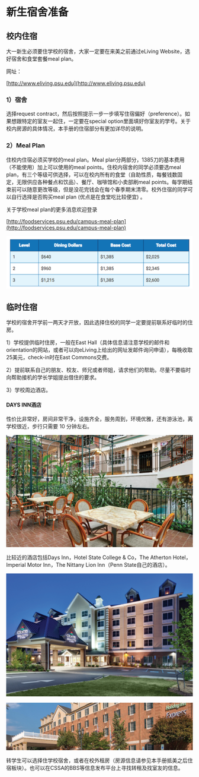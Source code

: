 # 新生宿舍准备

## 校内住宿

大一新生必须要住学校的宿舍，大家一定要在来美之前通过eLiving Website，选好宿舍和食堂套餐meal plan。

网址：

[http://www.eliving.psu.edu](http://www.eliving.psu.edu)

### 1）宿舍

选择request contract，然后按照提示一步一步填写住宿偏好（preference）。如果想跟特定的室友一起住，一定要在special option里面填好你室友的学号。关于校内房源的具体情况，本手册的住宿部分有更加详尽的说明。

### 2）Meal Plan

住校内住宿必须买学校的meal plan。Meal plan分两部分，1385刀的基本费用（不能使用）加上可以使用的meal points。住校内宿舍的同学必须要选meal plan，有三个等级可供选择，可以在校内所有的食堂（自助性质，每餐钱数固定，无限供应各种餐点和饮品）、餐厅、咖啡馆和小卖部刷meal points。每学期结束前可以随意更改等级，但是没花完钱会在每个春季期末清零。校外住宿的同学可以自行选择是否购买meal plan  \(优点是在食堂吃比较便宜\) 。

关于学校meal plan的更多消息欢迎登录

 [http://foodservices.psu.edu/campus-meal-plan](http://foodservices.psu.edu/campus-meal-plan)

![](../.gitbook/assets/image%20%2886%29.png)

## 临时住宿

学校的宿舍开学前一两天才开放，因此选择住校的同学一定要提前联系好临时的住房。

1）学校提供临时住房，一般在East Hall（具体信息请注意学校的邮件和orientation的网站，或者可以向eLiving上给出的网址发邮件询问申请），每晚收取25美元，check-in时在East Commons交费。

2）提前联系自己的朋友、校友、师兄或者师姐，请求他们的帮助。尽量不要临时向帮助接机的学长学姐提出借住的要求。

3）学校周边酒店。

#### DAYS INN酒店

性价比非常好，房间非常干净，设施齐全，服务周到，环境优雅，还有游泳池，离学校很近，步行只需要 10 分钟左右。

![DAYS INN&#x9152;&#x5E97;](../.gitbook/assets/image%20%2842%29.png)

比较近的酒店包括Days Inn，Hotel State College & Co，The Atherton Hotel，Imperial Motor Inn，The Nittany Lion Inn（Penn State自己的酒店）。

![](../.gitbook/assets/image%20%2873%29.png)

![](../.gitbook/assets/image%20%2872%29.png)

转学生可以选择住学校宿舍，或者在校外租房（房源信息请参见本手册抵美之后住宿板块）。也可以在CSSA的BBS等信息发布平台上寻找转租及找室友的信息。

